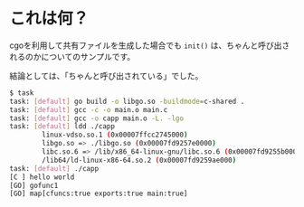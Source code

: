 # これは何？

cgoを利用して共有ファイルを生成した場合でも ```init()``` は、ちゃんと呼び出されるのかについてのサンプルです。

結論としては、「ちゃんと呼び出されている」でした。

```sh
$ task
task: [default] go build -o libgo.so -buildmode=c-shared .
task: [default] gcc -c -o main.o main.c
task: [default] gcc -o capp main.o -L. -lgo
task: [default] ldd ./capp
        linux-vdso.so.1 (0x00007ffcc2745000)
        libgo.so => ./libgo.so (0x00007fd9257e0000)
        libc.so.6 => /lib/x86_64-linux-gnu/libc.so.6 (0x00007fd9255b0000)
        /lib64/ld-linux-x86-64.so.2 (0x00007fd9259ae000)
task: [default] ./capp
[C ] hello world
[GO] gofunc1
[GO] map[cfuncs:true exports:true main:true]
```
